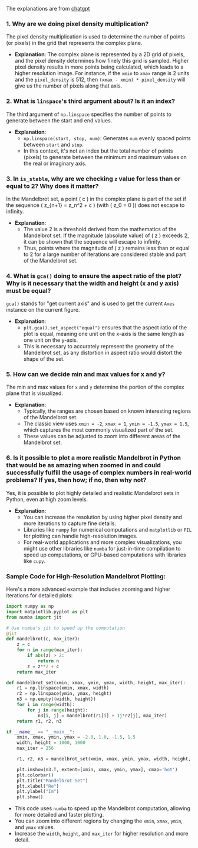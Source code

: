 The explanations are from [chatgpt](https://chatgpt.com/)

### 1. Why are we doing pixel density multiplication?

The pixel density multiplication is used to determine the number of points (or pixels) in the grid that represents the complex plane. 

- **Explanation**: The complex plane is represented by a 2D grid of pixels, and the pixel density determines how finely this grid is sampled. Higher pixel density results in more points being calculated, which leads to a higher resolution image. For instance, if the `xmin` to `xmax` range is 2 units and the `pixel_density` is 512, then `(xmax - xmin) * pixel_density` will give us the number of pixels along that axis.

### 2. What is `linspace`'s third argument about? Is it an index?

The third argument of `np.linspace` specifies the number of points to generate between the start and end values.

- **Explanation**: 
  - `np.linspace(start, stop, num)`: Generates `num` evenly spaced points between `start` and `stop`.
  - In this context, it's not an index but the total number of points (pixels) to generate between the minimum and maximum values on the real or imaginary axis.

### 3. In `is_stable`, why are we checking `z` value for less than or equal to 2? Why does it matter?

In the Mandelbrot set, a point \( c \) in the complex plane is part of the set if the sequence \( z_{n+1} = z_n^2 + c \) (with \( z_0 = 0 \)) does not escape to infinity.

- **Explanation**: 
  - The value 2 is a threshold derived from the mathematics of the Mandelbrot set. If the magnitude (absolute value) of \( z \) exceeds 2, it can be shown that the sequence will escape to infinity.
  - Thus, points where the magnitude of \( z \) remains less than or equal to 2 for a large number of iterations are considered stable and part of the Mandelbrot set.

### 4. What is `gca()` doing to ensure the aspect ratio of the plot? Why is it necessary that the width and height (x and y axis) must be equal?

`gca()` stands for "get current axis" and is used to get the current `Axes` instance on the current figure.

- **Explanation**: 
  - `plt.gca().set_aspect("equal")` ensures that the aspect ratio of the plot is equal, meaning one unit on the x-axis is the same length as one unit on the y-axis.
  - This is necessary to accurately represent the geometry of the Mandelbrot set, as any distortion in aspect ratio would distort the shape of the set.

### 5. How can we decide min and max values for x and y? 

The min and max values for `x` and `y` determine the portion of the complex plane that is visualized. 

- **Explanation**: 
  - Typically, the ranges are chosen based on known interesting regions of the Mandelbrot set. 
  - The classic view uses `xmin = -2`, `xmax = 1`, `ymin = -1.5`, `ymax = 1.5`, which captures the most commonly visualized part of the set.
  - These values can be adjusted to zoom into different areas of the Mandelbrot set.

### 6. Is it possible to plot a more realistic Mandelbrot in Python that would be as amazing when zoomed in and could successfully fulfill the usage of complex numbers in real-world problems? If yes, then how; if no, then why not?

Yes, it is possible to plot highly detailed and realistic Mandelbrot sets in Python, even at high zoom levels. 

- **Explanation**: 
  - You can increase the resolution by using higher pixel density and more iterations to capture fine details.
  - Libraries like `numpy` for numerical computations and `matplotlib` or `PIL` for plotting can handle high-resolution images.
  - For real-world applications and more complex visualizations, you might use other libraries like `numba` for just-in-time compilation to speed up computations, or GPU-based computations with libraries like `cupy`.

### Sample Code for High-Resolution Mandelbrot Plotting:

Here's a more advanced example that includes zooming and higher iterations for detailed plots:

```python
import numpy as np
import matplotlib.pyplot as plt
from numba import jit

# Use numba's jit to speed up the computation
@jit
def mandelbrot(c, max_iter):
    z = c
    for n in range(max_iter):
        if abs(z) > 2:
            return n
        z = z**2 + c
    return max_iter

def mandelbrot_set(xmin, xmax, ymin, ymax, width, height, max_iter):
    r1 = np.linspace(xmin, xmax, width)
    r2 = np.linspace(ymin, ymax, height)
    n3 = np.empty((width, height))
    for i in range(width):
        for j in range(height):
            n3[i, j] = mandelbrot(r1[i] + 1j*r2[j], max_iter)
    return r1, r2, n3

if __name__ == "__main__":
    xmin, xmax, ymin, ymax = -2.0, 1.0, -1.5, 1.5
    width, height = 1000, 1000
    max_iter = 256

    r1, r2, n3 = mandelbrot_set(xmin, xmax, ymin, ymax, width, height, max_iter)

    plt.imshow(n3.T, extent=[xmin, xmax, ymin, ymax], cmap='hot')
    plt.colorbar()
    plt.title("Mandelbrot Set")
    plt.xlabel("Re")
    plt.ylabel("Im")
    plt.show()
```

- This code uses `numba` to speed up the Mandelbrot computation, allowing for more detailed and faster plotting.
- You can zoom into different regions by changing the `xmin`, `xmax`, `ymin`, and `ymax` values.
- Increase the `width`, `height`, and `max_iter` for higher resolution and more detail.